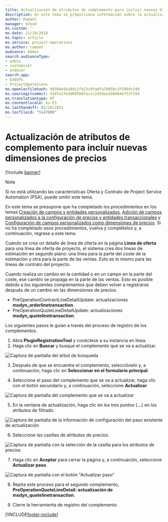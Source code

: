 ```yaml
---
title: Actualización de atributos de complemento para incluir nuevas dimensiones de precios
description: En este tema se proporciona información sobre la actualización de los atributos del complemento para las dimensiones de precios.
author: Rumant
manager: kfend
ms.custom: ''
ms.date: 11/19/2018
ms.topic: article
ms.service: project-operations
ms.author: rumant
audience: Admin
search.audienceType:
- admin
- customizer
- enduser
search.app:
- D365PS
- ProjectOperations
ms.openlocfilehash: 603b0e9a10dc2fe23c9fa0fa7065bc3f500dc540
ms.sourcegitcommit: 418fa1fe9d605b8faccc2d5dee1b04b4e753f194
ms.translationtype: HT
ms.contentlocale: es-ES
ms.lasthandoff: 02/10/2021
ms.locfileid: "5147089"
---
```

# <a name="update-plug-in-attributes-to-include-new-pricing-dimensions"></a>Actualización de atributos de complemento para incluir nuevas dimensiones de precios

[!include [banner](../includes/psa-now-project-operations.md)]

> [!NOTE]
> Si no está utilizando las características Oferta y Contrato de Project Service Automation (PSA), puede omitir este tema.

En este tema se presupone que ha completado los procedimientos en los temas [Creación de campos y entidades personalizados](create-custom-fields-entities.md), [Adición de campos personalizados a la configuración de precios y entidades transaccionales](field-references.md) y [Configuración de campos personalizados como dimensiones de precios](set-up-pricing-dimensions.md). Si no ha completado esos procedimientos, vuelva y complételos y, a continuación, regrese a este tema.

Cuando se crea un detalle de línea de oferta en la página **Línea de oferta** para una línea de oferta de proyecto, el sistema crea dos líneas de estimación en segundo plano: una línea para la parte del coste de la estimación y otra para la parte de las ventas. Esto es lo mismo para las líneas de contrato del proyecto.

Cuando realiza un cambio en la cantidad o en un campo en la parte del coste, ese cambio se propaga en la parte de las ventas. Esto es posible debido a los siguientes complementos que deben volver a registrarse después de un cambio en las dimensiones de precios.

- PreOperationContractLineDetailUpdate: actualizaciones **msdyn_orderlinetransaction**.
- PreOperationQuoteLineDetailUpdate: actualizaciones **msdyn_quotelinetransaction**.

Los siguientes pasos le guían a través del proceso de registro de los complementos.

1. Abra **PluginRegistrationTool** y conéctese a su instancia en línea.
2. Haga clic en **Buscar** y busque el complemento que se va a actualizar.

 ![Captura de pantalla del árbol de búsqueda](media/PRT-1.png)

3. Después de que se encuentre el complemento, selecciónelo y, a continuación, haga clic en **Seleccionar en el formulario principal**.

4. Seleccione el paso del complemento que se va a actualizar, haga clic con el botón secundario y, a continuación, seleccione **Actualizar**.

 ![Captura de pantalla del complemento que se va a actualizar](media/PRT-2.png)
 
5. En la ventana de actualización, haga clic en los tres puntos (**...**) en los atributos de filtrado.

 ![Captura de pantalla de la información de configuración del paso existente de actualización](media/PRT-3.png)
 
6. Seleccione las casillas de atributos de precios.

 ![Captura de pantalla con la selección de la casilla para los atributos de precios](media/PRT-4.png)

7. Haga clic en **Aceptar** para cerrar la página y, a continuación, seleccione **Actualizar paso**.

 ![Captura de pantalla con el botón "Actualizar paso"](media/PRT-5.png)
 
8. Repita este proceso para el segundo complemento, **PreOperationQuoteLineDetail: actualización de msdyn_quotelinetransaction**.

9. Cierre la herramienta de registro del complemento.



[!INCLUDE[footer-include](../includes/footer-banner.md)]